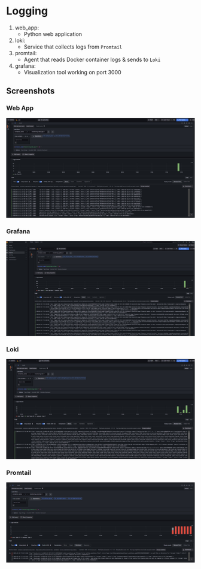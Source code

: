 # Logging

1. web_app:
   - Python web application
2. loki:
   - Service that collects logs from `Promtail`
3. promtail:
   - Agent that reads Docker container logs & sends to `Loki`
4. grafana:
   - Visualization tool working on port 3000

## Screenshots

### Web App

![Web App](./web_app.jpg)

### Grafana

![Grafana](./grafana.jpg)

### Loki

![Loki](./loki.jpg)

### Promtail

![Promtail](./promtail.jpg)

